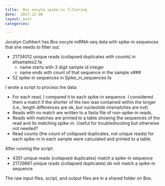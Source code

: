 ```yaml
---
title:  Bos oocyte spike-in filtering
date:  2017-12-06
layout: post
categories:

---
```

Jocelyn Cuthbert has _Bos_ oocyte miRNA-seq data with spike-in sequences that she needs to filter out.

* 21734012 unique reads (collapsed duplicates with counts) in allsamples2.fa
  * name starts with 3 digit sample id integer
  * name ends with count of that sequence in the sample x###
* 52 spike-in sequences in Spike_in_sequences.fa

I wrote a script to process the data:
  * For each read, I compared it to each spike-in sequence. I considered them a match if the shorter of the two was contained within the longer (i.e., length differences are ok, but nucleotide mismatches are not)
  * Reads with no match are written to a fasta file of non-spike-in reads.
  * Reads with matches are printed to a table showing the sequences of the read and its matching spike-in. Useful for troubleshooting but otherwise not needed?
  * Read counts (the count of collapsed duplicates, not unique reads) for each spike-in in each sample were calculated and printed to a table.

After running the script:
  * 4351 unique reads (collapsed duplicates) match a spike-in sequence
  * 21729661 unique reads (collapsed duplicates) do not match a spike-in sequence

The raw input files, script, and output files are in a shared folder on Box.
